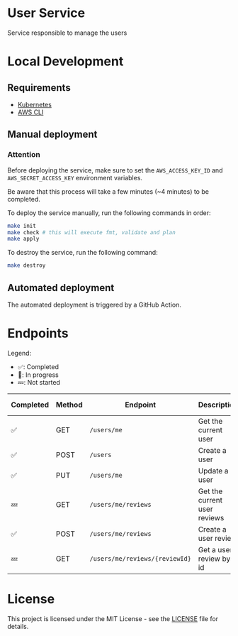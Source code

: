 # User Service

Service responsible to manage the users

# Local Development

## Requirements

- [Kubernetes](https://kubernetes.io/)
- [AWS CLI](https://aws.amazon.com/cli/)

## Manual deployment

### Attention

Before deploying the service, make sure to set the `AWS_ACCESS_KEY_ID` and `AWS_SECRET_ACCESS_KEY` environment variables.

Be aware that this process will take a few minutes (~4 minutes) to be completed.

To deploy the service manually, run the following commands in order:

```bash
make init
make check # this will execute fmt, validate and plan
make apply
```

To destroy the service, run the following command:

```bash
make destroy
```

## Automated deployment

The automated deployment is triggered by a GitHub Action.

# Endpoints

Legend:
- ✅: Completed
- 🚧: In progress
- 💤: Not started


| Completed | Method | Endpoint                       | Description                  | User Role |
| --------- | ------ | ------------------------------ | ---------------------------- | --------- |
| ✅         | GET    | `/users/me`                    | Get the current user         | Any       |
| ✅         | POST   | `/users`                       | Create a user                | Any       |
| ✅         | PUT    | `/users/me`                    | Update a user                | Any       |
| 💤         | GET    | `/users/me/reviews`            | Get the current user reviews | Any       |
| ✅         | POST   | `/users/me/reviews`            | Create a user review         | Patient   |
| 💤         | GET    | `/users/me/reviews/{reviewId}` | Get a user review by id      | Any       |

# License

This project is licensed under the MIT License - see the [LICENSE](LICENSE) file for details.